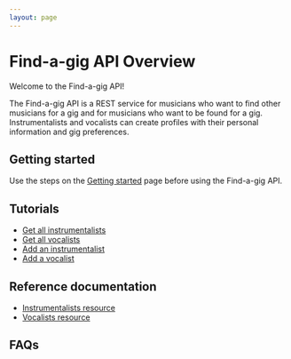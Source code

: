 ```yaml
---
layout: page
---
```


# Find-a-gig API Overview

Welcome to the Find-a-gig API!

The Find-a-gig API is a REST service for musicians who want to find other musicians for a gig and for musicians who want to be found for a gig. Instrumentalists and vocalists can create profiles with their personal information and gig preferences. 

## Getting started

Use the steps on the [Getting started](getting-started.md) page before using the Find-a-gig API.

## Tutorials

* [Get all instrumentalists](../docs/api/inst-get-all-instrumentalists-by-id.md)
* [Get all vocalists](../docs/api/vocalists-get-all-vocalists.md)
* [Add an instrumentalist](../docs/tutorials/add-an-instrumentalist.md)
* [Add a vocalist](../docs/tutorials/add-a-vocalist.md)

## Reference documentation

* [Instrumentalists resource](../docs/api/instrumentalists.md)
* [Vocalists resource](../docs/api/vocalists.md)

## FAQs